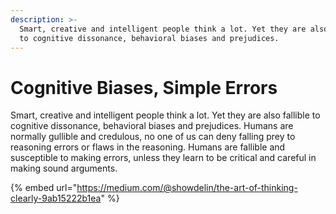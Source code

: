 ```yaml
---
description: >-
  Smart, creative and intelligent people think a lot. Yet they are also fallible
  to cognitive dissonance, behavioral biases and prejudices.
---
```


# Cognitive Biases, Simple Errors

Smart, creative and intelligent people think a lot. Yet they are also fallible to cognitive dissonance, behavioral biases and prejudices. Humans are normally gullible and credulous, no one of us can deny falling prey to reasoning errors or flaws in the reasoning. Humans are fallible and susceptible to making errors, unless they learn to be critical and careful in making sound arguments.

{% embed url="https://medium.com/@showdelin/the-art-of-thinking-clearly-9ab15222b1ea" %}
